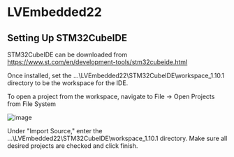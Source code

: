 # LVEmbedded22
## Setting Up STM32CubeIDE
STM32CubeIDE can be downloaded from https://www.st.com/en/development-tools/stm32cubeide.html

Once installed, set the ...\LVEmbedded22\STM32CubeIDE\workspace_1.10.1 directory to be the workspace for the IDE. 

To open a project from the workspace, navigate to File -> Open Projects from File System


![image](https://user-images.githubusercontent.com/85203651/213588403-0d32b2a6-0172-4423-92db-4e237f527f9e.png)


Under "Import Source," enter the ...\LVEmbedded22\STM32CubeIDE\workspace_1.10.1 directory. 
Make sure all desired projects are checked and click finish.
